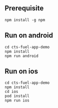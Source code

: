 ## Prerequisite
```
npm install -g npm
```

## Run on android
```
cd cts-fuel-app-demo
npm install
npm run android
```

## Run on ios
```
cd cts-fuel-app-demo
npm install
cd ios
pod install
npm run ios
```
